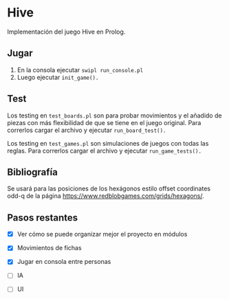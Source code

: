 # Hive

Implementación del juego Hive en Prolog.

## Jugar

1. En la consola ejecutar `swipl run_console.pl`
2. Luego ejecutar `init_game().`

## Test

Los testing en `test_boards.pl` son para probar movimientos y el añadido de piezas con más flexibilidad de que se tiene en el juego original. Para correrlos cargar el archivo y ejecutar `run_board_test().`

Los testing en `test_games.pl` son simulaciones de juegos con todas las reglas. Para correrlos cargar el archivo y ejecutar `run_game_tests().`

## Bibliografía

Se usará para las posiciones de los hexágonos estilo offset coordinates odd-q de la página https://www.redblobgames.com/grids/hexagons/.

## Pasos restantes

- [x] Ver cómo se puede organizar mejor el proyecto en módulos
- [x] Movimientos de fichas
- [x] Jugar en consola entre personas
- [ ] IA
- [ ] UI

